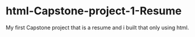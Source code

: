 # html-Capstone-project-1-Resume
My first Capstone project that is a resume and i built that only using html.
